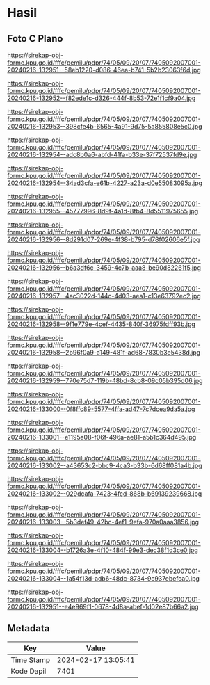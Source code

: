 # Hasil

## Foto C Plano

https://sirekap-obj-formc.kpu.go.id/fffc/pemilu/pdpr/74/05/09/20/07/7405092007001-20240216-132951--58eb1220-d086-46ea-b741-5b2b23063f6d.jpg

https://sirekap-obj-formc.kpu.go.id/fffc/pemilu/pdpr/74/05/09/20/07/7405092007001-20240216-132952--f82ede1c-d326-444f-8b53-72e1f1cf9a04.jpg

https://sirekap-obj-formc.kpu.go.id/fffc/pemilu/pdpr/74/05/09/20/07/7405092007001-20240216-132953--398cfe4b-6565-4a91-9d75-5a855808e5c0.jpg

https://sirekap-obj-formc.kpu.go.id/fffc/pemilu/pdpr/74/05/09/20/07/7405092007001-20240216-132954--adc8b0a6-abfd-41fa-b33e-37f72537fd9e.jpg

https://sirekap-obj-formc.kpu.go.id/fffc/pemilu/pdpr/74/05/09/20/07/7405092007001-20240216-132954--34ad3cfa-e61b-4227-a23a-d0e55083095a.jpg

https://sirekap-obj-formc.kpu.go.id/fffc/pemilu/pdpr/74/05/09/20/07/7405092007001-20240216-132955--45777996-8d9f-4a1d-8fb4-8d5511975655.jpg

https://sirekap-obj-formc.kpu.go.id/fffc/pemilu/pdpr/74/05/09/20/07/7405092007001-20240216-132956--8d291d07-269e-4f38-b795-d78f02606e5f.jpg

https://sirekap-obj-formc.kpu.go.id/fffc/pemilu/pdpr/74/05/09/20/07/7405092007001-20240216-132956--b6a3df6c-3459-4c7b-aaa8-be90d82261f5.jpg

https://sirekap-obj-formc.kpu.go.id/fffc/pemilu/pdpr/74/05/09/20/07/7405092007001-20240216-132957--4ac3022d-144c-4d03-aea1-c13e63792ec2.jpg

https://sirekap-obj-formc.kpu.go.id/fffc/pemilu/pdpr/74/05/09/20/07/7405092007001-20240216-132958--9f1e779e-4cef-4435-840f-36975fdff93b.jpg

https://sirekap-obj-formc.kpu.go.id/fffc/pemilu/pdpr/74/05/09/20/07/7405092007001-20240216-132958--2b96f0a9-a149-481f-ad68-7830b3e5438d.jpg

https://sirekap-obj-formc.kpu.go.id/fffc/pemilu/pdpr/74/05/09/20/07/7405092007001-20240216-132959--770e75d7-119b-48bd-8cb8-09c05b395d06.jpg

https://sirekap-obj-formc.kpu.go.id/fffc/pemilu/pdpr/74/05/09/20/07/7405092007001-20240216-133000--0f8ffc89-5577-4ffa-ad47-7c7dcea9da5a.jpg

https://sirekap-obj-formc.kpu.go.id/fffc/pemilu/pdpr/74/05/09/20/07/7405092007001-20240216-133001--e1195a08-f06f-496a-ae81-a5b1c364d495.jpg

https://sirekap-obj-formc.kpu.go.id/fffc/pemilu/pdpr/74/05/09/20/07/7405092007001-20240216-133002--a43653c2-bbc9-4ca3-b33b-6d68ff081a4b.jpg

https://sirekap-obj-formc.kpu.go.id/fffc/pemilu/pdpr/74/05/09/20/07/7405092007001-20240216-133002--029dcafa-7423-4fcd-868b-b69139239668.jpg

https://sirekap-obj-formc.kpu.go.id/fffc/pemilu/pdpr/74/05/09/20/07/7405092007001-20240216-133003--5b3def49-42bc-4ef1-9efa-970a0aaa3856.jpg

https://sirekap-obj-formc.kpu.go.id/fffc/pemilu/pdpr/74/05/09/20/07/7405092007001-20240216-133004--b1726a3e-4f10-484f-99e3-dec38f1d3ce0.jpg

https://sirekap-obj-formc.kpu.go.id/fffc/pemilu/pdpr/74/05/09/20/07/7405092007001-20240216-133004--1a54f13d-adb6-48dc-8734-9c937ebefca0.jpg

https://sirekap-obj-formc.kpu.go.id/fffc/pemilu/pdpr/74/05/09/20/07/7405092007001-20240216-132951--e4e969f1-0678-4d8a-abef-1d02e87b66a2.jpg


## Metadata

| Key        | Value               |
| ---------- | ------------------- |
| Time Stamp | 2024-02-17 13:05:41 |
| Kode Dapil | 7401                |



